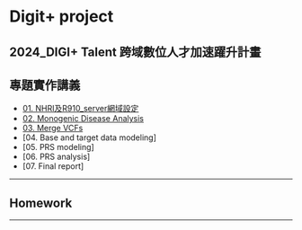 # Digit+ project
2024_DIGI+ Talent 跨域數位人才加速躍升計畫
---
## 專題實作講義

* [01. NHRI及R910_server網域設定](https://drive.google.com/file/d/1Hr1KNo2XiDB4ZLSSOnxH7UzfSbrmNLaf/view?usp=sharing)
* [02. Monogenic Disease Analysis](https://drive.google.com/file/d/1d1s6M5K4OBcTIj6Ce0hqxC9sS1prHmZl/view?usp=sharing)
* [03. Merge VCFs]()
* [04. Base and target data modeling]
* [05. PRS modeling]
* [06. PRS analysis]
* [07. Final report]
---
## Homework

---
